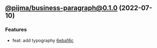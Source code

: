 ## [@pijma/business-paragraph@0.1.0](https://github.com/qiwi/pijma-business/compare/undefined...2022.7.10-pijma.business-paragraph.0.1.0-f0) (2022-07-10)

### Features
* feat: add typography [6eba16c](https://github.com/qiwi/pijma-business/commit/6eba16c8c152c586ed107b627d6b1bfc0409bb88)


